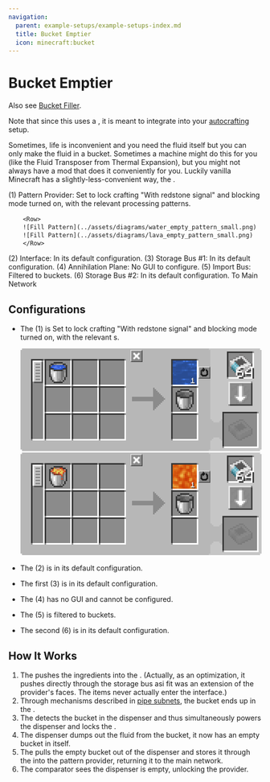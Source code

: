 ```yaml
---
navigation:
  parent: example-setups/example-setups-index.md
  title: Bucket Emptier
  icon: minecraft:bucket
---
```


# Bucket Emptier

Also see [Bucket Filler](bucket-filler.md).

Note that since this uses a <ItemLink id="pattern_provider" />, it is meant to integrate into your [autocrafting](../ae2-mechanics/autocrafting.md)
setup.

Sometimes, life is inconvenient and you need the fluid itself but you can only make the fluid in a bucket. Sometimes a machine might do this for you
(like the Fluid Transposer from Thermal Expansion), but you might not always have a mod that does it conveniently for you. Luckily
vanilla Minecraft has a slightly-less-convenient way, the <ItemLink id="minecraft:dispenser" />.

<GameScene zoom="6" interactive={true}>
  <ImportStructure src="../assets/assemblies/bucket_emptier.snbt" />

<BoxAnnotation color="#dddddd" min="2 1 0" max="3 2 1">
        (1) Pattern Provider: Set to lock crafting "With redstone signal" and blocking mode turned on, with the relevant processing patterns.

        <Row>
        ![Fill Pattern](../assets/diagrams/water_empty_pattern_small.png)
        ![Fill Pattern](../assets/diagrams/lava_empty_pattern_small.png)
        </Row>
  </BoxAnnotation>

<BoxAnnotation color="#dddddd" min="2.1 2 0.1" max="2.9 2.2 0.9">
        (2) Interface: In its default configuration.
  </BoxAnnotation>

<BoxAnnotation color="#dddddd" min="3.1 2 1.1" max="3.9 2.2 1.9">
        (3) Storage Bus #1: In its default configuration.
  </BoxAnnotation>

<BoxAnnotation color="#dddddd" min="4.05 1.05 0.8" max="4.95 1.95 1">
        (4) Annihilation Plane: No GUI to configure.
  </BoxAnnotation>

<BoxAnnotation color="#dddddd" min="3.2 1.2 0.8" max="3.8 1.8 1">
        (5) Import Bus: Filtered to buckets.
        <ItemImage id="minecraft:bucket" scale="2" />
  </BoxAnnotation>

<BoxAnnotation color="#dddddd" min="3 1.1 0.1" max="3.2 1.9 0.9">
        (6) Storage Bus #2: In its default configuration.
  </BoxAnnotation>

<DiamondAnnotation pos="0 1.5 0.5" color="#00ff00">
        To Main Network
    </DiamondAnnotation>

  <IsometricCamera yaw="225" pitch="45" />
</GameScene>

## Configurations

* The <ItemLink id="pattern_provider" /> (1) is Set to lock crafting "With redstone signal" and blocking mode turned on,
  with the relevant <ItemLink id="processing_pattern" />s.
  
    ![Charger Pattern](../assets/diagrams/water_empty_pattern.png)
    ![Charger Pattern](../assets/diagrams/lava_empty_pattern.png)

* The <ItemLink id="interface" /> (2) is in its default configuration.
* The first <ItemLink id="storage_bus" /> (3) is in its default configuration.
* The <ItemLink id="annihilation_plane" /> (4) has no GUI and cannot be configured.
* The <ItemLink id="import_bus" /> (5) is filtered to buckets.
  <ItemImage id="minecraft:bucket" scale="2" />
* The second <ItemLink id="storage_bus" /> (6) is in its default configuration.

## How It Works

1. The <ItemLink id="pattern_provider" /> pushes the ingredients into the <ItemLink id="interface" />.
   (Actually, as an optimization, it pushes directly through the storage bus asi fit was an extension of the provider's faces. The items never actually enter the interface.)
2. Through mechanisms described in [pipe subnets](pipe-subnet.md#providing-to-multiple-places),
   the bucket ends up in the <ItemLink id="minecraft:dispenser" />.
3. The <ItemLink id="minecraft:comparator" /> detects the bucket in the dispenser and thus simultaneously powers the dispenser and locks
   the <ItemLink id="pattern_provider" />.
4. The dispenser dumps out the fluid from the bucket, it now has an empty bucket in itself.
5. The <ItemLink id="import_bus" /> pulls the empty bucket out of the dispenser and stores it through the
   <ItemLink id="storage_bus" /> into the pattern provider, returning it to the main network.
6. The comparator sees the dispenser is empty, unlocking the provider.